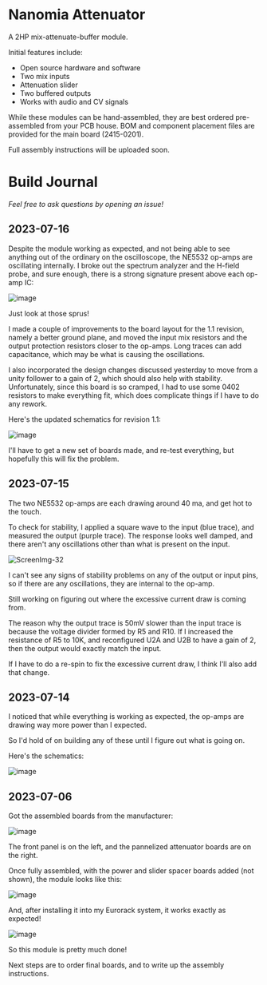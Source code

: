 # Nanomia Attenuator

A 2HP mix-attenuate-buffer module.

Initial features include:
- Open source hardware and software
- Two mix inputs
- Attenuation slider
- Two buffered outputs
- Works with audio and CV signals

While these modules can be hand-assembled, they are best ordered pre-assembled from your PCB house. BOM and component placement files are provided for the main board (2415-0201).

Full assembly instructions will be uploaded soon.

# Build Journal

_Feel free to ask questions by opening an issue!_

## 2023-07-16

Despite the module working as expected, and not being able to see anything out of the ordinary on the oscilloscope, the NE5532 op-amps are oscillating internally. I broke out the spectrum analyzer and the H-field probe, and sure enough, there is a strong signature present above each op-amp IC:

![image](https://github.com/dslik/nanomia/assets/5757591/cf2173f8-3745-4c87-8fa3-7181097b7ed3)

Just look at those sprus!

I made a couple of improvements to the board layout for the 1.1 revision, namely a better ground plane, and moved the input mix resistors and the output protection resistors closer to the op-amps. Long traces can add capacitance, which may be what is causing the oscillations.

I also incorporated the design changes discussed yesterday to move from a unity follower to a gain of 2, which should also help with stability. Unfortunately, since this board is so cramped, I had to use some 0402 resistors to make everything fit, which does complicate things if I have to do any rework.

Here's the updated schematics for revision 1.1:

![image](https://github.com/dslik/nanomia/assets/5757591/b98f2fee-b108-460f-abd3-1bd5523c7bdb)

I'll have to get a new set of boards made, and re-test everything, but hopefully this will fix the problem.

## 2023-07-15

The two NE5532 op-amps are each drawing around 40 ma, and get hot to the touch.

To check for stability, I applied a square wave to the input (blue trace), and measured the output (purple trace). The response looks well damped, and there aren't any oscillations other than what is present on the input.

![ScreenImg-32](https://github.com/dslik/nanomia/assets/5757591/927c24ca-5711-432b-84b8-3b14c362944d)

I can't see any signs of stability problems on any of the output or input pins, so if there are any oscillations, they are internal to the op-amp.

Still working on figuring out where the excessive current draw is coming from.

The reason why the output trace is 50mV slower than the input trace is because the voltage divider formed by R5 and R10. If I increased the resistance of R5 to 10K, and reconfigured U2A and U2B to have a gain of 2, then the output would exactly match the input.

If I have to do a re-spin to fix the excessive current draw, I think I'll also add that change.

## 2023-07-14

I noticed that while everything is working as expected, the op-amps are drawing way more power than I expected.

So I'd hold of on building any of these until I figure out what is going on.

Here's the schematics:

![image](https://github.com/dslik/nanomia/assets/5757591/e0a7ad7b-ed48-4621-9b81-56d1a5852fcb)

## 2023-07-06

Got the assembled boards from the manufacturer:

![image](https://github.com/dslik/nanomia/assets/5757591/7155883a-6fe2-4039-ad6f-9d4907856ddf)

The front panel is on the left, and the pannelized attenuator boards are on the right.

Once fully assembled, with the power and slider spacer boards added (not shown), the module looks like this:

![image](https://github.com/dslik/nanomia/assets/5757591/419eca58-df9d-428c-8ca8-16dee69cbd5d)

And, after installing it into my Eurorack system, it works exactly as expected!

![image](https://github.com/dslik/nanomia/assets/5757591/c41620b5-1962-4b93-b821-59d7ee9ea361)

So this module is pretty much done!

Next steps are to order final boards, and to write up the assembly instructions.
